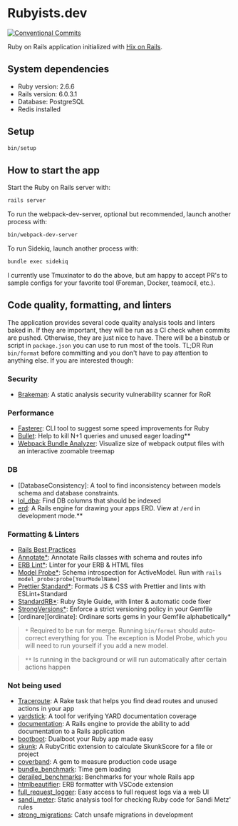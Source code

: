 # Rubyists.dev

[![Conventional Commits](https://img.shields.io/badge/Conventional%20Commits-1.0.0-yellow.svg)](https://conventionalcommits.org)

Ruby on Rails application initialized with [Hix on Rails][hixonrails].

## System dependencies

- Ruby version: 2.6.6
- Rails version: 6.0.3.1
- Database: PostgreSQL
- Redis installed

## Setup

```bash
bin/setup
```

## How to start the app

Start the Ruby on Rails server with:
```bash
rails server
```

To run the webpack-dev-server, optional but recommended, launch another process with:
```bash
bin/webpack-dev-server
```

To run Sidekiq, launch another process with:
```bash
bundle exec sidekiq
```

I currently use Tmuxinator to do the above, but am happy to accept PR's to sample configs for your favorite tool (Foreman, Docker, teamocil, etc.).

## Code quality, formatting, and linters

The application provides several code quality analysis tools and linters baked in. If they are important, they will be run as a CI check when commits are pushed. Otherwise, they are just nice to have. There will be a binstub or script in `package.json` you can use to run most of the tools. TL;DR Run `bin/format` before committing and you don't have to pay attention to anything else. If you are interested though:

### Security

- [Brakeman][brakeman]: A static analysis security vulnerability scanner for RoR

### Performance

- [Fasterer][fasterer]: CLI tool to suggest some speed improvements for Ruby
- [Bullet][bullet]: Help to kill N+1 queries and unused eager loading**
- [Webpack Bundle Analyzer][webpack-bundle-analyzer]: Visualize size of webpack output files with an interactive zoomable treemap

### DB

- [DatabaseConsistency]: A tool to find inconsistency between models schema and database constraints.
- [lol_dba][lol_dba]: Find DB columns that should be indexed
- [erd][erd]: A Rails engine for drawing your apps ERD. View at `/erd` in development mode.**

### Formatting & Linters

- [Rails Best Practices][rails-best-practices]
- [Annotate*][annotate_models]: Annotate Rails classes with schema and routes info
- [ERB Lint*][erb-lint]: Linter for your ERB & HTML files
- [Model Probe*][model_probe]: Schema introspection for ActiveModel. Run with `rails model_probe:probe[YourModelName]`
- [Prettier Standard*][prettier-standard]: Formats JS & CSS with Prettier and lints with ESLint+Standard
- [StandardRB*][standardrb]: Ruby Style Guide, with linter & automatic code fixer
- [StrongVersions*][strong_versions]: Enforce a strict versioning policy in your Gemfile
- [ordinare][ordinate]: Ordinare sorts gems in your Gemfile alphabetically*

>`*` Required to be run for merge. Running `bin/format` should auto-correct everything for you. The exception is Model Probe, which you will need to run yourself if you add a new model.

>`**` Is running in the background or will run automatically after certain actions happen

### Not being used

- [Traceroute][Traceroute]: A Rake task that helps you find dead routes and unused actions in your app
- [yardstick][yardstick]: A tool for verifying YARD documentation coverage
- [documentation][documentation]: A Rails engine to provide the ability to add documentation to a Rails application
- [bootboot][bootboot]: Dualboot your Ruby app made easy
- [skunk][skunk]: A RubyCritic extension to calculate SkunkScore for a file or project
- [coverband][coverband]: A gem to measure production code usage
- [bundle_benchmark][bundle_benchmark]: Time gem loading
- [derailed_benchmarks][derailed_benchmarks]: Benchmarks for your whole Rails app
- [htmlbeautifier][htmlbeautifier]: ERB formatter with VSCode extension
- [full_request_logger][full_request_logger]: Easy access to full request logs via a web UI
- [sandi_meter][sandi_meter]: Static analysis tool for checking Ruby code for Sandi Metz' rules
- [strong_migrations][strong_migrations]: Catch unsafe migrations in development

[database_consistency]: https://github.com/djezzzl/database_consistency
[annotate_models]: https://github.com/ctran/annotate_models
[brakeman]: https://github.com/presidentbeef/brakeman
[bullet]: https://github.com/flyerhzm/bullet
[erb-lint]: https://github.com/Shopify/erb-lint
[erd]: https://github.com/amatsuda/erd
[fasterer]: https://github.com/DamirSvrtan/fasterer
[hixonrails]: https://hixonrails.com
[lol_dba]: https://github.com/plentz/lol_dba
[model_probe]: https://github.com/hopsoft/model_probe/
[prettier-standard]: https://github.com/sheerun/prettier-standard
[rails-best-practices]: https://github.com/flyerhzm/rails_best_practices
[standardrb]: https://github.com/testdouble/standard
[strong_versions]: https://github.com/bobf/strong_versions
[webpack-bundle-analyzer]: https://github.com/webpack-contrib/webpack-bundle-analyzer
[ordinare]: https://github.com/nikolalsvk/ordinare

<!-- Not being used but putting here since this is a nice list of Rails tooling -->
[Traceroute]: https://github.com/amatsuda/traceroute
[yardstick]: https://github.com/dkubb/yardstick
[documentation]: https://github.com/adamcooke/documentation
[bootboot]: https://github.com/Shopify/bootboot
[skunk]: https://github.com/fastruby/skunk
[coverband]: https://github.com/danmayer/coverband
[bundle_benchmark]: https://github.com/ankane/bundle_benchmark
[derailed_benchmarks]: https://github.com/schneems/derailed_benchmarks
[htmlbeautifier]: https://github.com/threedaymonk/htmlbeautifier
[full_request_logger]: https://github.com/basecamp/full_request_logger
[sandi_meter]: https://github.com/makaroni4/sandi_meter
[strong_migrations]:https://github.com/ankane/strong_migrations
